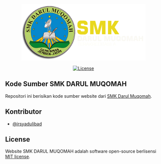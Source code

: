 <p align="center"><a href="https://smkdarulmuqomah.id" target="_blank"><img src="https://raw.githubusercontent.com/darqom/main-site/master/public/assets/img/logo-full.png" width="400"></a></p>

<p align="center">
<a href="https://github.com/darqom/main-site"><img src="https://img.shields.io/packagist/l/darqom/main-site" alt="License"></a>
</p>

## Kode Sumber SMK DARUL MUQOMAH

Repositori ini berisikan kode sumber website dari [SMK Darul Muqomah](https://smkdarulmuqomah.id).

## Kontributor
- [@irsyadulibad](https://github.com/irsyadulibad)

## License

Website SMK DARUL MUQOMAH adalah software open-source berlisensi [MIT license](https://opensource.org/licenses/MIT).

